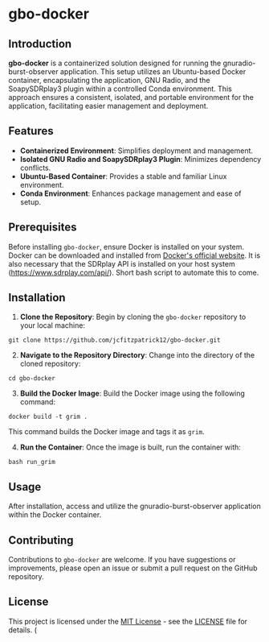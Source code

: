 # gbo-docker

## Introduction
**gbo-docker** is a containerized solution designed for running the gnuradio-burst-observer application. This setup utilizes an Ubuntu-based Docker container, encapsulating the application, GNU Radio, and the SoapySDRplay3 plugin within a controlled Conda environment. This approach ensures a consistent, isolated, and portable environment for the application, facilitating easier management and deployment.

## Features
- **Containerized Environment**: Simplifies deployment and management.
- **Isolated GNU Radio and SoapySDRplay3 Plugin**: Minimizes dependency conflicts.
- **Ubuntu-Based Container**: Provides a stable and familiar Linux environment.
- **Conda Environment**: Enhances package management and ease of setup.

## Prerequisites
Before installing `gbo-docker`, ensure Docker is installed on your system. Docker can be downloaded and installed from [Docker's official website](https://docs.docker.com/get-docker/).
It is also necessary that the SDRplay API is installed on your host system (https://www.sdrplay.com/api/). Short bash script to automate this to come.

## Installation

1. **Clone the Repository**:
   Begin by cloning the `gbo-docker` repository to your local machine:
   
``` git clone https://github.com/jcfitzpatrick12/gbo-docker.git ```

2. **Navigate to the Repository Directory**:
Change into the directory of the cloned repository:

``` cd gbo-docker ```

3. **Build the Docker Image**:
Build the Docker image using the following command:

``` docker build -t grim . ```

This command builds the Docker image and tags it as `grim`.

4. **Run the Container**:
Once the image is built, run the container with:

``` bash run_grim ```


## Usage
After installation, access and utilize the gnuradio-burst-observer application within the Docker container.

## Contributing
Contributions to `gbo-docker` are welcome. If you have suggestions or improvements, please open an issue or submit a pull request on the GitHub repository.

## License
This project is licensed under the [MIT License](https://opensource.org/licenses/MIT) - see the [LICENSE](LICENSE) file for details.
(
